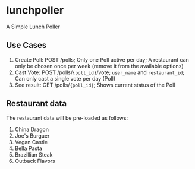 # lunchpoller

A Simple Lunch Poller

## Use Cases

1. Create Poll: POST /polls; Only one Poll active per day; A restaurant can only be chosen once per week (remove it from the available options)
1. Cast Vote: POST /polls/`{poll_id}`/vote; `user_name` and `restaurant_id`; Can only cast a single vote per day (Poll)
1. See result: GET /polls/`{poll_id}`; Shows current status of the Poll

## Restaurant data

The restaurant data will be pre-loaded as follows:

1. China Dragon
1. Joe's Burguer
1. Vegan Castle
1. Bella Pasta
1. Brazillian Steak
1. Outback Flavors